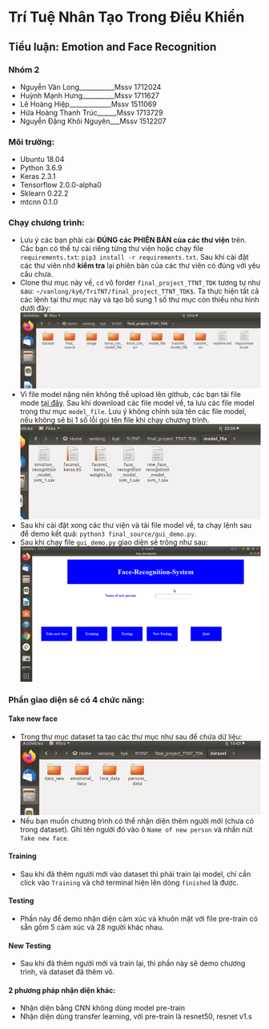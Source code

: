 # Trí Tuệ Nhân Tạo Trong Điều Khiển
## Tiểu luận: Emotion and Face Recognition
### Nhóm 2
- Nguyễn Văn Long___________Mssv 1712024
- Huỳnh Mạnh Hưng__________Mssv 1711627 
- Lê Hoàng Hiệp_____________Mssv 1511069
- Hứa Hoàng Thanh Trúc______Mssv 1713729
- Nguyễn Đặng Khôi Nguyên___Mssv 1512207

### Môi trường:
- Ubuntu 18.04
- Python 3.6.9
- Keras 2.3.1
- Tensorflow 2.0.0-alpha0
- Sklearn 0.22.2
- mtcnn 0.1.0

### Chạy chương trình:
- Lưu ý các bạn phải cài **ĐÚNG các PHIÊN BẢN của các thư viện** trên. Các bạn có thể tự cài riêng từng thư viện hoặc chạy file `requirements.txt`: `pip3 install -r requirements.txt`. Sau khi cài đặt các thư viên nhớ **kiểm tra** lại phiên bản của các thư viên có đúng với yêu cầu chưa.
- Clone thư mục này về, `cd` vô forder `final_project_TTNT_TDK` tương tự như sau: `~/vanlong/ky6/TriTNT/final_project_TTNT_TDK$`. Ta thực hiện tất cả các lệnh tại thư mục này và tạo bổ sung 1 số thư mục còn thiếu như hình dưới đây:
![](./image/main_forder.png)
- Vì file model nặng nên không thể upload lên github, các bạn tải file mode [tại đây](https://drive.google.com/drive/folders/1sxYaEGKeChUC4NlozsdAQZT09vQYId8f?usp=sharing). Sau khi download các file model về, ta lưu các file model trong thư mục `model_file`. Lưu ý không chỉnh sửa tên các file model, nếu không sẽ bị 1 số lỗi gọi tên file khi chạy chương trình.
![scr](./image/model_file_img.png)
- Sau khi cài đặt xong các thư viện và tải file model về, ta chạy lệnh sau để demo kết quả:
`python3 final_source/gui_demo.py`.
- Sau khi chạy file `gui_demo.py` giao diện sẽ trông như sau: 
![](./image/main_gui.png)
### Phần giao diện sẽ có 4 chức năng:
#### **Take new face**
- Trong thư mục dataset ta tạo các thư mục như sau để chứa dữ liệu:
![](./image/data_set.png)
- Nếu bạn muốn chương trình có thể nhận diện thêm người mới (chưa có trong dataset). Ghi tên người đó vào ô `Name of new person` và nhấn nút `Take new face`.
#### **Training**
- Sau khi đã thêm người mới vào dataset thì phải train lại model, chỉ cần click vào `Training` và chờ terminal hiện lên dòng `finished` là được.
#### **Testing**
- Phần này để demo nhận diện cảm xúc và khuôn mặt với file pre-train có sẵn gồm 5 cảm xúc và 28 người khác nhau.
#### **New Testing** 
- Sau khi đã thêm người mới và train lại, thì phần này sẽ demo chương trình, và dataset đã thêm vô.
#### 2 phương pháp nhận diện khác:
- Nhận diện bằng CNN không dùng model pre-train
- Nhận diện dùng transfer learning, với pre-train là resnet50, resnet v1.s
